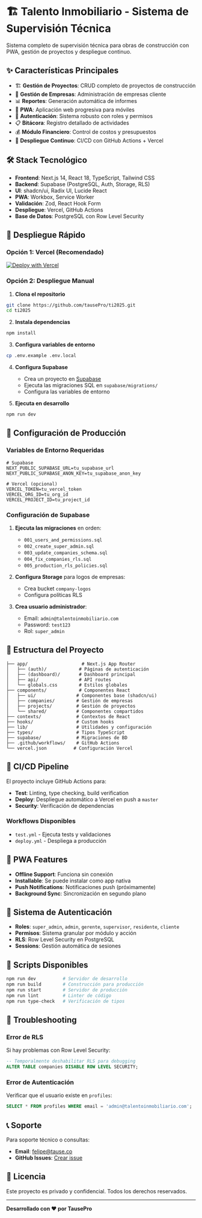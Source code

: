 # 🏗️ Talento Inmobiliario - Sistema de Supervisión Técnica

Sistema completo de supervisión técnica para obras de construcción con PWA, gestión de proyectos y despliegue continuo.

## ✨ Características Principales

- 🏗️ **Gestión de Proyectos**: CRUD completo de proyectos de construcción
- 🏢 **Gestión de Empresas**: Administración de empresas cliente
- 📊 **Reportes**: Generación automática de informes
- 📱 **PWA**: Aplicación web progresiva para móviles
- 🔐 **Autenticación**: Sistema robusto con roles y permisos
- 📋 **Bitácora**: Registro detallado de actividades
- 💰 **Módulo Financiero**: Control de costos y presupuestos
- 🚀 **Despliegue Continuo**: CI/CD con GitHub Actions + Vercel

## 🛠️ Stack Tecnológico

- **Frontend**: Next.js 14, React 18, TypeScript, Tailwind CSS
- **Backend**: Supabase (PostgreSQL, Auth, Storage, RLS)
- **UI**: shadcn/ui, Radix UI, Lucide React
- **PWA**: Workbox, Service Worker
- **Validación**: Zod, React Hook Form
- **Despliegue**: Vercel, GitHub Actions
- **Base de Datos**: PostgreSQL con Row Level Security

## 🚀 Despliegue Rápido

### Opción 1: Vercel (Recomendado)

[![Deploy with Vercel](https://vercel.com/button)](https://vercel.com/new/clone?repository-url=https://github.com/tausePro/ti2025)

### Opción 2: Despliegue Manual

1. **Clona el repositorio**
```bash
git clone https://github.com/tausePro/ti2025.git
cd ti2025
```

2. **Instala dependencias**
```bash
npm install
```

3. **Configura variables de entorno**
```bash
cp .env.example .env.local
```

4. **Configura Supabase**
   - Crea un proyecto en [Supabase](https://supabase.com)
   - Ejecuta las migraciones SQL en `supabase/migrations/`
   - Configura las variables de entorno

5. **Ejecuta en desarrollo**
```bash
npm run dev
```

## 🔧 Configuración de Producción

### Variables de Entorno Requeridas

```env
# Supabase
NEXT_PUBLIC_SUPABASE_URL=tu_supabase_url
NEXT_PUBLIC_SUPABASE_ANON_KEY=tu_supabase_anon_key

# Vercel (opcional)
VERCEL_TOKEN=tu_vercel_token
VERCEL_ORG_ID=tu_org_id
VERCEL_PROJECT_ID=tu_project_id
```

### Configuración de Supabase

1. **Ejecuta las migraciones** en orden:
   - `001_users_and_permissions.sql`
   - `002_create_super_admin.sql`
   - `003_update_companies_schema.sql`
   - `004_fix_companies_rls.sql`
   - `005_production_rls_policies.sql`

2. **Configura Storage** para logos de empresas:
   - Crea bucket `company-logos`
   - Configura políticas RLS

3. **Crea usuario administrador**:
   - Email: `admin@talentoinmobiliario.com`
   - Password: `test123`
   - Rol: `super_admin`

## 📁 Estructura del Proyecto

```
├── app/                    # Next.js App Router
│   ├── (auth)/            # Páginas de autenticación
│   ├── (dashboard)/       # Dashboard principal
│   ├── api/               # API routes
│   └── globals.css        # Estilos globales
├── components/            # Componentes React
│   ├── ui/               # Componentes base (shadcn/ui)
│   ├── companies/        # Gestión de empresas
│   ├── projects/         # Gestión de proyectos
│   └── shared/           # Componentes compartidos
├── contexts/             # Contextos de React
├── hooks/                # Custom hooks
├── lib/                  # Utilidades y configuración
├── types/                # Tipos TypeScript
├── supabase/             # Migraciones de BD
├── .github/workflows/    # GitHub Actions
└── vercel.json          # Configuración Vercel
```

## 🔄 CI/CD Pipeline

El proyecto incluye GitHub Actions para:

- **Test**: Linting, type checking, build verification
- **Deploy**: Despliegue automático a Vercel en push a `master`
- **Security**: Verificación de dependencias

### Workflows Disponibles

- `test.yml` - Ejecuta tests y validaciones
- `deploy.yml` - Despliega a producción

## 📱 PWA Features

- **Offline Support**: Funciona sin conexión
- **Installable**: Se puede instalar como app nativa
- **Push Notifications**: Notificaciones push (próximamente)
- **Background Sync**: Sincronización en segundo plano

## 🔐 Sistema de Autenticación

- **Roles**: `super_admin`, `admin`, `gerente`, `supervisor`, `residente`, `cliente`
- **Permisos**: Sistema granular por módulo y acción
- **RLS**: Row Level Security en PostgreSQL
- **Sessions**: Gestión automática de sesiones

## 🚀 Scripts Disponibles

```bash
npm run dev          # Servidor de desarrollo
npm run build        # Construcción para producción
npm run start        # Servidor de producción
npm run lint         # Linter de código
npm run type-check   # Verificación de tipos
```

## 🐛 Troubleshooting

### Error de RLS
Si hay problemas con Row Level Security:
```sql
-- Temporalmente deshabilitar RLS para debugging
ALTER TABLE companies DISABLE ROW LEVEL SECURITY;
```

### Error de Autenticación
Verificar que el usuario existe en `profiles`:
```sql
SELECT * FROM profiles WHERE email = 'admin@talentoinmobiliario.com';
```

## 📞 Soporte

Para soporte técnico o consultas:
- **Email**: felipe@tause.co
- **GitHub Issues**: [Crear issue](https://github.com/tausePro/ti2025/issues)

## 📄 Licencia

Este proyecto es privado y confidencial. Todos los derechos reservados.

---

**Desarrollado con ❤️ por TausePro**